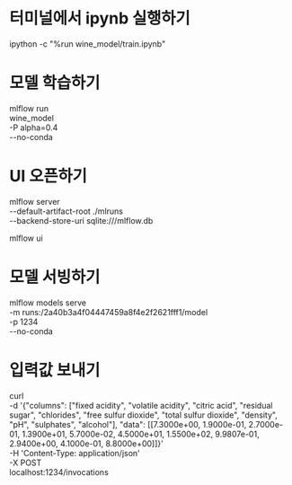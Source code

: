# 터미널에서 ipynb 실행하기
ipython -c "%run wine_model/train.ipynb"

# 모델 학습하기
mlflow run \
    wine_model \
    -P alpha=0.4 \
    --no-conda

# UI 오픈하기
mlflow server \
    --default-artifact-root ./mlruns \
    --backend-store-uri sqlite:///mlflow.db

mlflow ui

# 모델 서빙하기
mlflow models serve \
    -m runs:/2a40b3a4f04447459a8f4e2f2621fff1/model \
    -p 1234 \
    --no-conda

# 입력값 보내기
curl \
    -d '{"columns": ["fixed acidity", "volatile acidity", "citric acid", "residual sugar", "chlorides", "free sulfur dioxide", "total sulfur dioxide", "density", "pH", "sulphates", "alcohol"], "data": [[7.3000e+00, 1.9000e-01, 2.7000e-01, 1.3900e+01, 5.7000e-02, 4.5000e+01, 1.5500e+02, 9.9807e-01, 2.9400e+00, 4.1000e-01, 8.8000e+00]]}' \
    -H 'Content-Type: application/json' \
    -X POST \
    localhost:1234/invocations